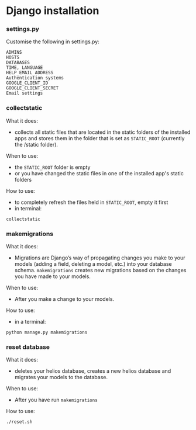 # Django installation

### settings.py

Customise the following in settings.py:

    ADMINS
    HOSTS
    DATABASES
    TIME, LANGUAGE
    HELP_EMAIL_ADDRESS
    Authentication systems
    GOOGLE_CLIENT_ID
    GOOGLE_CLIENT_SECRET
    Email settings


### collectstatic

What it does:

* collects all static files that are located in the static folders of the installed apps and stores them in the folder that is set as `STATIC_ROOT` (currently the /static folder).

When to use:

* the `STATIC_ROOT` folder is empty 
* or you have changed the static files in one of the installed app's static folders

How to use:

* to completely refresh the files held in `STATIC_ROOT`, empty it first
* in terminal: 

```
collectstatic
```


### makemigrations

What it does:

* Migrations are Django’s way of propagating changes you make to your models (adding a field, deleting a model, etc.) into your database schema. `makemigrations` creates new migrations based on the changes you have made to your models.

When to use:

* After you make a change to your models.

How to use:

* in a terminal: 
```
python manage.py makemigrations
```

### reset database 
What it does:

* deletes your helios database, creates a new helios database and migrates your models to the database.

When to use:

* After you have run `makemigrations`

How to use:

```
./reset.sh
```

